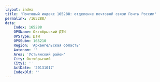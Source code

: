 ```yaml
---
layout: index
title: 'Почтовый индекс 165288: отделение почтовой связи Почты России'
permalink: /165288/
data:
    Index: 165288
    OPSName: Октябрьский-ДТИ
    OPSType: ДТИ
    OPSSubm: 165210
    Region: 'Архангельская область'
    Autonom: ''
    Area: 'Устьянский район'
    City: Октябрьский
    City1: ''
    ActDate: '20131017'
    IndexOld: ''
---
```

